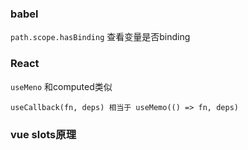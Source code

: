 ### babel
`path.scope.hasBinding` 查看变量是否binding

### React
`useMeno`
和computed类似

`useCallback(fn, deps) 相当于 useMemo(() => fn, deps)`

### vue slots原理
